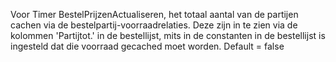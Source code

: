 Voor Timer BestelPrijzenActualiseren, het totaal aantal van de partijen cachen via de bestelpartij-voorraadrelaties. Deze zijn in te zien via de kolommen 'Partijtot.' in de bestellijst, mits in de constanten in de bestellijst is ingesteld dat die voorraad gecached moet worden. Default = false